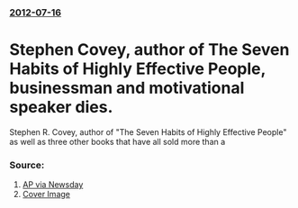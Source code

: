### [2012-07-16](/news/2012/07/16/index.md)

# Stephen Covey, author of The Seven Habits of Highly Effective People, businessman and motivational speaker dies. 

Stephen R. Covey, author of &quot;The Seven Habits of Highly Effective People&quot; as well as three other books that have all sold more than a 


### Source:

1. [AP via Newsday](http://www.newsday.com/entertainment/books/stephen-r-covey-dead-after-bike-accident-the-seven-habits-of-highly-effective-people-author-was-79-1.3840997)
1. [Cover Image](http://cdn.newsday.com/polopoly_fs/1.3841023.1342457306!/httpImage/image.jpg_gen/derivatives/landscape_1280/image.jpg)
